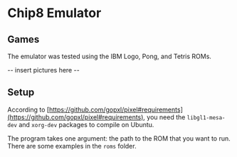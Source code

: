 # Chip8 Emulator

## Games

The emulator was tested using the IBM Logo, Pong, and Tetris ROMs.

-- insert pictures here --

## Setup

According to [https://github.com/gopxl/pixel#requirements](https://github.com/gopxl/pixel#requirements), you need the `libgl1-mesa-dev` and `xorg-dev` packages to compile on Ubuntu.

The program takes one argument: the path to the ROM that you want to run. There are some examples in the `roms` folder.